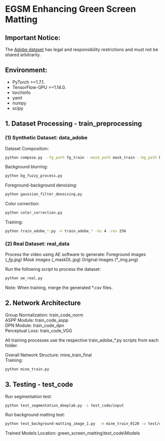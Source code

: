 # EGSM Enhancing Green Screen Matting

## Important Notice:
The [Adobe dataset](https://alphamatting.com/) has legal and responsibility restrictions and must not be shared arbitrarily.


## Environment:   
- PyTorch >=1.7.1.  
- TensorFlow-GPU >=1.14.0.
- torchinfo
- yaml
- numpy
- scipy


## 1. Dataset Processing - train_preprocessing
### (1) Synthetic Dataset: data_adobe

Dataset Composition:
```bash
python compose.py --fg_path fg_train --mask_path mask_train --bg_path bg_train --out_path merged_train --out_csv Adobe_train_data.csv --workers 8
```

Background blurring: 
```bash
python bg_fuzzy_process.py
```
Foreground-background denoising: 
```bash
python gaussian_filter_denoising.py
```
Color correction:
```bash
python color_correction.py
```

Training:
```bash
python train_adobe_*.py -n train_adobe_* -bs 4 -res 256
```

### (2) Real Dataset: real_data
Process the video using AE software to generate:
Foreground images (*_fg.jpg)
Mask images (*_maskDL.jpg)
Original images (*_img.png)

Run the following script to process the dataset:
```bash
python ae_real.py
```

Note: When training, merge the generated *.csv files.


## 2. Network Architecture
Group Normalization: train_code_norm  
ASPP Module: train_code_aspp  
DPN Module: train_code_dpn  
Perceptual Loss: train_code_VGG   
   
All training processes use the respective train_adobe_*.py scripts from each folder.  

Overall Network Structure: mine_train_final  
Training: 
```bash
python mine_train.py
```

## 3. Testing - test_code
Run segmentation test:
```bash
python test_segmentation_deeplab.py -i test_code/input
```
Run background matting test:
```bash
python test_background-matting_image_1.py  -m mine_train_0120 -o test/output -i test/input -tb test/background/0001.png -b test/bg.png
```

Trained Models Location:
green_screen_matting\test_code\Models
